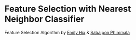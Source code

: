# Feature Selection with Nearest Neighbor Classifier
Feature Selection Algorithm by [Emily Hix](https://github.com/emilyhix) & [Sabaipon Phimmala](https://github.com/bphimmala)
